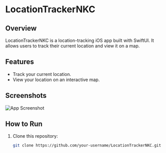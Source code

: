 # LocationTrackerNKC

## Overview
LocationTrackerNKC is a location-tracking iOS app built with SwiftUI. It allows users to track their current location and view it on a map.

## Features
- Track your current location.
- View your location on an interactive map.

## Screenshots
![App Screenshot](path/to/screenshot.png)

## How to Run
1. Clone this repository:
   ```bash
   git clone https://github.com/your-username/LocationTrackerNKC.git
